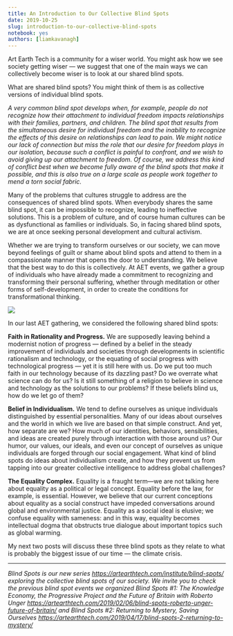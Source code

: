 ```yaml
---
title: An Introduction to Our Collective Blind Spots
date: 2019-10-25
slug: introduction-to-our-collective-blind-spots
notebook: yes
authors: [liamkavanagh]
---
```


Art Earth Tech is a community for a wiser world. You might ask how we see society getting wiser — we suggest that one of the main ways we can collectively become wiser is to look at our shared blind spots.

What are shared blind spots? You might think of them is as collective versions of individual blind spots. 

_A very common blind spot develops when, for example, people do not recognize how their attachment to individual freedom impacts relationships with their families, partners, and children. The blind spot that results from the simultaneous desire for individual freedom and the inability to recognize the effects of this desire on relationships can lead to pain. We might notice our lack of connection but miss the role that our desire for freedom plays in our isolation, because such a conflict is painful to confront, and we wish to avoid giving up our attachment to freedom. Of course, we address this kind of conflict best when we become fully aware of the blind spots that make it possible, and this is also true on a large scale as people work together to mend a torn social fabric._


Many of the problems that cultures struggle to address are the consequences of shared blind spots. When everybody shares the same blind spot, it can be impossible to recognize, leading to ineffective solutions. This is a problem of culture, and of course human cultures can be as dysfunctional as families or individuals. So, in facing shared blind spots, we are at once seeking personal development and cultural activism. 

Whether we are trying to transform ourselves or our society, we can move beyond feelings of guilt or shame about blind spots and attend to them in a compassionate manner that opens the door to understanding. We believe that the best way to do this is collectively. At AET events, we gather a group of individuals who have already made a commitment to recognizing and transforming their personal suffering, whether through meditation or other forms of self-development, in order to create the conditions for transformational thinking. 

<img src="/images/collectiveblindspot.jpg">

In our last AET gathering, we considered the following shared blind spots:

**Faith in Rationality and Progress.** We are supposedly leaving behind a modernist notion of progress — defined by a belief in the steady improvement of individuals and societies through developments in scientific rationalism and technology, or the equating of social progress with technological progress — yet it is still here with us. Do we put too much faith in our technology because of its dazzling past? Do we overrate what science can do for us? Is it still something of a religion to believe in science and technology as the solutions to our problems? If these beliefs blind us, how do we let go of them? 

**Belief in Individualism.** We tend to define ourselves as unique individuals distinguished by essential personalities. Many of our ideas about ourselves and the world in which we live are based on that simple construct. And yet, how separate are we? How much of our identities, behaviors, sensibilities, and ideas are created purely through interaction with those around us? Our humor, our values, our ideals, and even our concept of ourselves as unique individuals are forged through our social engagement. What kind of blind spots do ideas about individualism create, and how they prevent us from tapping into our greater collective intelligence to address global challenges? 

**The Equality Complex.** Equality is a fraught term—we are not talking here about equality as a political or legal concept. Equality before the law, for example, is essential. However, we believe that our current conceptions about equality as a social construct have impeded conversations around global and environmental justice. Equality as a social ideal is elusive; we confuse equality with sameness: and in this way, equality becomes intellectual dogma that obstructs true dialogue about important topics such as global warming.

My next two posts will discuss these three blind spots as they relate to what is probably the biggest issue of our time — the climate crisis.

---

*Blind Spots is our new series
<https://artearthtech.com/institute/blind-spots/> exploring the collective
blind spots of our society. We invite you to check the previous blind spot
events we organized Blind Spots #1: The Knowledge Economy, the Progressive
Project and the Future of Britain with Roberto Unger
<https://artearthtech.com/2019/02/06/blind-spots-roberto-unger-future-of-britain/>
and Blind
Spots #2: Returning to Mystery, Saving Ourselves
<https://artearthtech.com/2019/04/17/blind-spots-2-returning-to-mystery/>*


